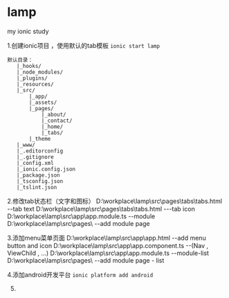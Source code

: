 # lamp
my ionic study

1.创建ionic项目 ，使用默认的tab模板
`ionic start lamp`
```
默认目录：
   |_hooks/
   |_node_modules/
   |_plugins/
   |_resources/
   |_src/
       |_app/
       |_assets/
       |_pages/
           |_about/
           |_contact/
           |_home/
           |_tabs/
       |_theme
   |_www/
   |_.editorconfig
   |_.gitignore
   |_config.xml
   |_ionic.config.json
   |_package.json
   |_tsconfig.json
   |_tslint.json

```

2.修改tab状态栏（文字和图标）
D:\workplace\lamp\src\pages\tabs\tabs.html --tab text
D:\workplace\lamp\src\pages\tabs\tabs.html ---tab icon
D:\workplace\lamp\src\app\app.module.ts    --module
D:\workplace\lamp\src\pages\               --add module page

3.添加menu菜单页面
D:\workplace\lamp\src\app\app.html   		--add menu button and icon
D:\workplace\lamp\src\app\app.component.ts  --(Nav , ViewChild , ...)
D:\workplace\lamp\src\app\app.module.ts   	--module-list
D:\workplace\lamp\src\pages\               --add module page - list

4.添加android开发平台
`ionic platform add android`

5.